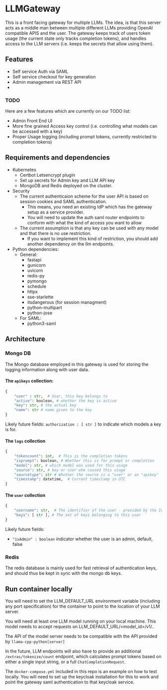 # LLMGateway

This is a front facing gateway for multiple LLMs. The idea, is that this server acts as a middle man between multiple
different LLMs providing OpenAI compatible APIS and the user. The gateway keeps track of users token usage (the current
state only tracks completion tokens), and handles access to the LLM servers (i.e. keeps the secrets that allow using them).

## Features

- Self service Auth via SAML
- Self service checkout for key generation
- Admin management via REST API
-

### TODO

Here are a few features which are currently on our TODO list:

- Admin Front End UI
- More fine grained Access key control (i.e. controlling what models can be accessed with a key)
- Proper Usage logging (including prompt tokens, currently restricted to completion tokens)

## Requirements and dependencies

- Kubernetes
  - Certbot Letsencrypt plugin
  - Set up secrets for Admin key and LLM API key
  - MongoDB and Redis deployed on the cluster.
- Security
  - The current authenticaion scheme for the user API is based on session cookies and SAML authentication.
    - This means, you need an existing IdP which has the gateway setup as a service provider.
    - You will need to update the auth saml router endpoints to conform with what the kind of access you want to allow
  - The current assumption is that any key can be used with any model and that there is no use restriction.
    - If you want to implement this kind of restriction, you should add another dependency on the llm endpoints.
- Python dependencies:
  - General:
    - fastapi
    - gunicorn
    - uvicorn
    - redis-py
    - pymongo
    - schedule
    - httpx
    - sse-starlette
    - itsdangerous (for session managment)
    - python-multipart
    - python-jose
  - For SAML:
    - python3-saml

## Architecture

### Mongo DB

The Mongo database employed in this gateway is used for storing the logging information along with user data.

#### The `apikeys` collection:

```python
{
    "user" : str,  # User, this key belongs to
    "active": boolean, # whether the key is active
    "key": str, # the actual key
    "name": str # name given to the key
}
```

Likely future fields:
`authorization : [ str ]` to indicate which models a key is for.

#### The `logs` collection

```python
{
    "tokencount": int,  # This is the completion tokens
    "isprompt": boolean, # Whether this is for prompt or completion
    "model": str, # which model was used for this usage
    "source": str, # key or user who caused this usage
    "sourcetype": str # Whether the source is a "user" or an "apikey"
    "timestamp": datetime,  # Current timestamp in UTC
}
```

#### The `user` collection

```python
{
    "username": str,  # The identifier of the user - provided by the IdP
    "keys": [ str ], # The set of keys belonging to this user
}
```

Likely future fields:

- `"isAdmin" : boolean` indicator whether the user is an admin, default, false

### Redis

The redis database is mainly used for fast retrieval of authentication keys, and should thus be kept in sync with the mongo db keys.

## Run container locally

You will need to set the LLM_DEFAULT_URL environment variable (including any port specification) for the container to point to the location of your LLM server.

You will need at least one LLM model running on your local machine. This model needs to accept requests on LLM_DEFAULT_URL/<model_id>/v1/..

The API of the model server needs to be compatible with the API provided by `llama-cpp-python[server]`

In the future, LLM endpoints will also have to provide an additional `/extras/tokenize/count` endpoint, which calculates prompt tokens based on either a single input string, or a full `ChatCompletionRequest`.

The `docker-compose.yml` included in this repo is an example on how to test locally. You will need to set up the keycloak installation for this to work and point the gateway saml authentication to that keycloak service.
